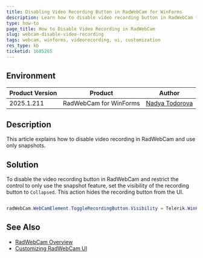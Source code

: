 ```yaml
---
title: Disabling Video Recording Button in RadWebCam for WinForms
description: Learn how to disable video recording button in RadWebCam for WinForms to utilize only the snapshot feature.
type: how-to
page_title: How to Disable Video Recording in RadWebCam
slug: webcam-disable-video-recording
tags: webcam, winforms, videorecording, ui, customization
res_type: kb
ticketid: 1685265
---
```


## Environment

|Product Version|Product|Author|
|----|----|----|
|2025.1.211|RadWebCam for WinForms|[Nadya Todorova](https://www.telerik.com/blogs/author/nadya-karaivanova)|

## Description

This article explains how to disable video recording in RadWebCam and use only snapshots.

## Solution
To disable the video recording button in RadWebCam and restrict the control to only use the snapshot feature, set the visibility of the recording button to `Collapsed`. This action hides the recording button from the UI.

```csharp

radWebCam.WebCamElement.ToggleRecordingButton.Visibility = Telerik.WinControls.ElementVisibility.Collapsed;

```

## See Also

- [RadWebCam Overview](https://docs.telerik.com/devtools/winforms/controls/radwebcam/overview)
- [Customizing RadWebCam UI](https://docs.telerik.com/devtools/winforms/controls/radwebcam/customizing-appearance)
